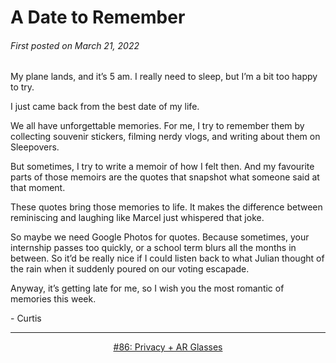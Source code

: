 # A Date to Remember

###### First posted on March 21, 2022

My plane lands, and it’s 5 am. I really need to sleep, but I’m a bit too happy to try.

I just came back from the best date of my life.

We all have unforgettable memories. For me, I try to remember them by collecting souvenir stickers, filming nerdy vlogs, and writing about them on Sleepovers.

But sometimes, I try to write a memoir of how I felt then. And my favourite parts of those memoirs are the quotes that snapshot what someone said at that moment.

These quotes bring those memories to life. It makes the difference between reminiscing and laughing like Marcel just whispered that joke.

So maybe we need Google Photos for quotes. Because sometimes, your internship passes too quickly, or a school term blurs all the months in between. So it’d be really nice if I could listen back to what Julian thought of the rain when it suddenly poured on our voting escapade.

Anyway, it’s getting late for me, so I wish you the most romantic of memories this week.

\- Curtis

<!--START OF FOOTER-->
<hr style="margin-top:9px;height:1px;border: 0;background-image: linear-gradient(to right, rgba(0, 0, 0, 0.0), rgba(0, 0, 0, 0.5),rgba(0, 0, 0, 0.0));">
<!--START OF ISSUE NAVIGATION LINKS-->
<p align="center"><a href='086_privacy_+_ar_glasses.md'>#86: Privacy + AR Glasses</a></p>
<!--START OF ISSUE NAVIGATION LINKS-->
<!--END OF FOOTER-->
